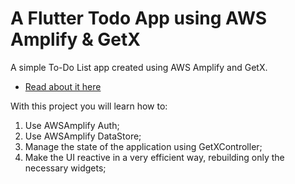 # A Flutter Todo App using AWS Amplify & GetX


A simple To-Do List app created using AWS Amplify and GetX.

- [Read about it here](https://dev.to/offlineprogrammer/a-flutter-todo-app-using-awsamplify-getx-2oii)

With this project you will learn how to:

1. Use AWSAmplify Auth;
2. Use AWSAmplify DataStore;
3. Manage the state of the application using GetXController;
4. Make the UI reactive in a very efficient way, rebuilding only the necessary widgets;
